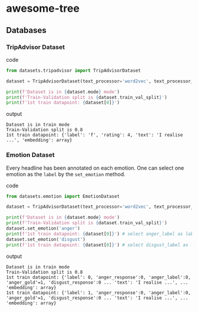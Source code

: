 # awesome-tree

## Databases

### TripAdvisor Dataset

code
```python 
from datasets.tripadvisor import TripAdvisorDataset

dataset = TripAdvisorDataset(text_processor='word2vec', text_processor_filters=['lowercase', 'stopwordsfilter'])

print(f'Dataset is in {dataset.mode} mode')
print(f'Train-Validation split is {dataset.train_val_split}')
print(f'1st train datapoint: {dataset[0]}')
```

output
```
Dataset is in train mode
Train-Validation split is 0.8
1st train datapoint: {'label': 'f', 'rating': 4, 'text': 'I realise ...', 'embedding': array}
```



### Emotion Dataset

Every headline has been annotated on each emotion. 
One can select one emotion as the `label` by the `set_emotion` method.

code
```python 
from datasets.emotion import EmotionDataset

dataset = TripAdvisorDataset(text_processor='word2vec', text_processor_filters=['lowercase', 'stopwordsfilter'])

print(f'Dataset is in {dataset.mode} mode')
print(f'Train-Validation split is {dataset.train_val_split}')
dataset.set_emotion('anger')
print(f'1st train datapoint: {dataset[0]}') # select anger_label as label
dataset.set_emotion('disgust')
print(f'1st train datapoint: {dataset[0]}') # select disgust_label as label
```

output
```
Dataset is in train mode
Train-Validation split is 0.8
1st train datapoint: {'label': 0, 'anger_response':0, 'anger_label':0, 'anger_gold'=1, 'disgust_response':0 ... 'text': 'I realise ...', ... 'embedding': array}
1st train datapoint: {'label': 1, 'anger_response':0, 'anger_label':0, 'anger_gold'=1, 'disgust_response':0 ... 'text': 'I realise ...', ... 'embedding': array}
```
